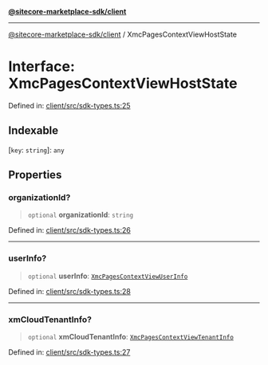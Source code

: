 [**@sitecore-marketplace-sdk/client**](../README.md)

***

[@sitecore-marketplace-sdk/client](../README.md) / XmcPagesContextViewHostState

# Interface: XmcPagesContextViewHostState

Defined in: [client/src/sdk-types.ts:25](https://github.com/Sitecore/marketplace-sdk/blob/893df143248e67d8c66e942a96045542130259a0/packages/client/src/sdk-types.ts#L25)

## Indexable

\[`key`: `string`\]: `any`

## Properties

### organizationId?

> `optional` **organizationId**: `string`

Defined in: [client/src/sdk-types.ts:26](https://github.com/Sitecore/marketplace-sdk/blob/893df143248e67d8c66e942a96045542130259a0/packages/client/src/sdk-types.ts#L26)

***

### userInfo?

> `optional` **userInfo**: [`XmcPagesContextViewUserInfo`](XmcPagesContextViewUserInfo.md)

Defined in: [client/src/sdk-types.ts:28](https://github.com/Sitecore/marketplace-sdk/blob/893df143248e67d8c66e942a96045542130259a0/packages/client/src/sdk-types.ts#L28)

***

### xmCloudTenantInfo?

> `optional` **xmCloudTenantInfo**: [`XmcPagesContextViewTenantInfo`](XmcPagesContextViewTenantInfo.md)

Defined in: [client/src/sdk-types.ts:27](https://github.com/Sitecore/marketplace-sdk/blob/893df143248e67d8c66e942a96045542130259a0/packages/client/src/sdk-types.ts#L27)
